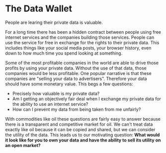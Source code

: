

# The Data Wallet

People are learing their private data is valuable.

For a long time there has been a hidden contract between people using free internet services and the companies building those services. People can use the service for free in exchange for the rights to their private data. This includes things like your social media posts, your browser history, even down to how much time you spend looking at something.

Some of the most profitable companies in the world are able to drive those profits by using your private data. Without the use of that data, those companies would be less profitable. One popular narrative is that these companies are "selling your data to advertisers". Therefore your data should have some monetary value. This begs a few questions:

* Precisely how valuable is my private data?
* Am I getting an objectively fair deal when I exchange my private data for the ability to use an internet service?
* How can I prevent my data from being taken from me unfairly?

With commodities like oil these questions are fairly easy to answer because there is a transparent and competitive market for oil. We can't treat data exactly like oil because it can be copied and shared, but we can consider the utility of the data. This leads us to our motivating question: **What would it look like for you to own your data and have the ability to sell its utility on an open market?**
